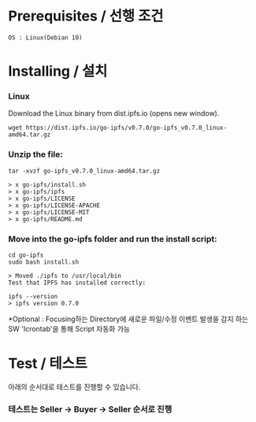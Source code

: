 # Prerequisites / 선행 조건
```
OS : Linux(Debian 10)

```

# Installing / 설치

### Linux
Download the Linux binary from dist.ipfs.io (opens new window).
```
wget https://dist.ipfs.io/go-ipfs/v0.7.0/go-ipfs_v0.7.0_linux-amd64.tar.gz
```
### Unzip the file:
```
tar -xvzf go-ipfs_v0.7.0_linux-amd64.tar.gz
```
```
> x go-ipfs/install.sh
> x go-ipfs/ipfs
> x go-ipfs/LICENSE
> x go-ipfs/LICENSE-APACHE
> x go-ipfs/LICENSE-MIT
> x go-ipfs/README.md
```
### Move into the go-ipfs folder and run the install script:
```
cd go-ipfs
sudo bash install.sh
```
```
> Moved ./ipfs to /usr/local/bin
Test that IPFS has installed correctly:
```
```
ipfs --version
> ipfs version 0.7.0
```

*Optional : Focusing하는 Directory에 새로운 파일/수정 이벤트 발생을 감지 하는 SW 'Icrontab'을 통해 Script 자동화 가능


# Test / 테스트

아래의 순서대로 테스트를 진행할 수 있습니다.

### 테스트는 Seller -> Buyer -> Seller 순서로 진행
